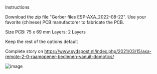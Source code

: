 Instructions

Download the zip file "Gerber files ESP-AXA_2022-08-22". Use your favorite (chinese) PCB manufactorer to fabricate the PCB.

Size PCB: 75 x 69 mm
Layers: 2 Layers

Keep the rest of the options default

Complete story on https://www.sydspost.nl/index.php/2021/03/15/axa-remote-2-0-raamopener-bedienen-vanuit-domotics/

![image](https://github.com/sydspost/espaxa/assets/45944257/fe8508ae-acdf-4fcd-9935-dbdd1040cdfe)
